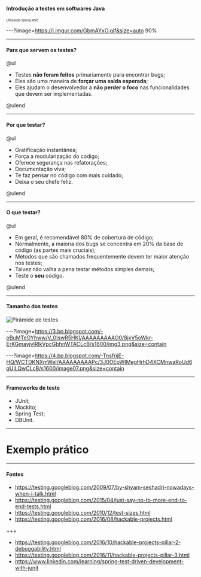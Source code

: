 #### Introdução a testes em softwares Java
<sub><sup><sup>Utilizando Spring MVC</sup></sup></sub>

---?image=https://i.imgur.com/GbmAYxO.gif&size=auto 90%

---

#### Para que servem os testes?

@ul

- Testes **não foram feitos** primariamente para encontrar bugs;
- Eles são uma maneira de **forçar uma saída esperada**;
- Eles ajudam o desenvolvedor a **não perder o foco** nas funcionalidades que devem ser implementadas.

@ulend

---

#### Por que testar?

@ul

- Gratificação instantânea;
- Força a modularização do código;
- Oferece segurança nas refatorações;
- Documentação viva;
- Te faz pensar no código com mais cuidado;
- Deixa o seu chefe feliz.

@ulend

---

#### O que testar?

@ul

- Em geral, é recomendável 80% de cobertura de código;
- Normalmente, a maioria dos bugs se concentra em 20% da base de código (as partes mais cruciais);
- Métodos que são chamados frequentemente devem ter maior atenção nos testes;
- Talvez não valha a pena testar métodos simples demais;
- Teste o **seu** código.

@ulend

---

#### Tamanho dos testes

![Pirâmide de testes](https://2.bp.blogspot.com/-YTzv_O4TnkA/VTgexlumP1I/AAAAAAAAAJ8/57-rnwyvP6g/s1600/image02.png)

---?image=https://3.bp.blogspot.com/-oBuMTeOYhww/V_0IswR5HKI/AAAAAAAAAO0/8jxV5oWkr-ErKGmavjvlRlkVpcGbhnWTACLcB/s1600/img3.png&size=contain

---?image=https://4.bp.blogspot.com/-TnsfrijE-HQ/WCTDKNXmWeI/AAAAAAAAAPc/3J0OEpWIMegHrhD4XCMnwaRoUd6qUILQwCLcB/s1600/image07.png&size=contain

---

#### Frameworks de teste

- JUnit;
- Mockito;
- Spring Test;
- DBUnit.

---

# Exemplo prático

---

#### Fontes

- https://testing.googleblog.com/2009/07/by-shyam-seshadri-nowadays-when-i-talk.html
- https://testing.googleblog.com/2015/04/just-say-no-to-more-end-to-end-tests.html
- https://testing.googleblog.com/2010/12/test-sizes.html
- https://testing.googleblog.com/2016/08/hackable-projects.html

+++

- https://testing.googleblog.com/2016/10/hackable-projects-pillar-2-debuggability.html
- https://testing.googleblog.com/2016/11/hackable-projects-pillar-3.html
- https://www.linkedin.com/learning/spring-test-driven-development-with-junit


